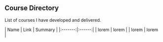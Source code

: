 Course Directory
------

List of courses I have developed and delivered.

| Name | Link | Summary | 
|:-------:|:------:|
| lorem | lorem |
| lorem | lorem |  
